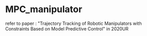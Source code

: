 # MPC_manipulator
refer to paper : "Trajectory Tracking of Robotic Manipulators with Constraints Based on Model Predictive Control" in 2020UR
